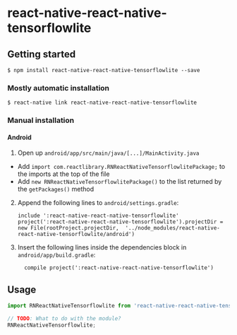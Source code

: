 
# react-native-react-native-tensorflowlite

## Getting started

`$ npm install react-native-react-native-tensorflowlite --save`

### Mostly automatic installation

`$ react-native link react-native-react-native-tensorflowlite`

### Manual installation


#### Android

1. Open up `android/app/src/main/java/[...]/MainActivity.java`
  - Add `import com.reactlibrary.RNReactNativeTensorflowlitePackage;` to the imports at the top of the file
  - Add `new RNReactNativeTensorflowlitePackage()` to the list returned by the `getPackages()` method
2. Append the following lines to `android/settings.gradle`:
  	```
  	include ':react-native-react-native-tensorflowlite'
  	project(':react-native-react-native-tensorflowlite').projectDir = new File(rootProject.projectDir, 	'../node_modules/react-native-react-native-tensorflowlite/android')
  	```
3. Insert the following lines inside the dependencies block in `android/app/build.gradle`:
  	```
      compile project(':react-native-react-native-tensorflowlite')
  	```


## Usage
```javascript
import RNReactNativeTensorflowlite from 'react-native-react-native-tensorflowlite';

// TODO: What to do with the module?
RNReactNativeTensorflowlite;
```
  